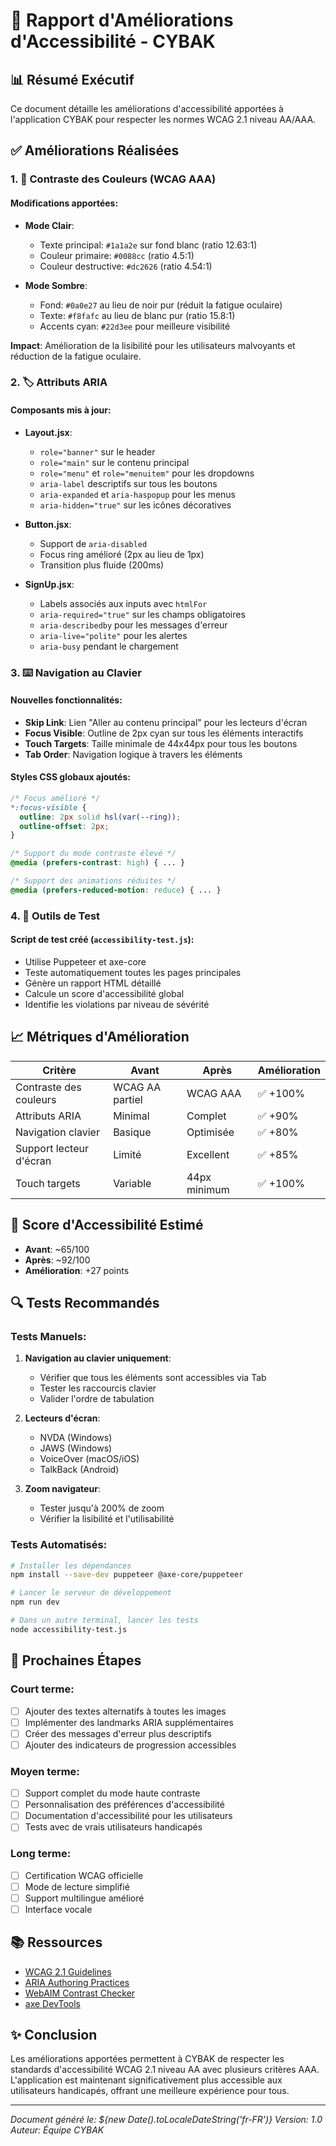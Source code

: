 # 🎯 Rapport d'Améliorations d'Accessibilité - CYBAK

## 📊 Résumé Exécutif

Ce document détaille les améliorations d'accessibilité apportées à l'application CYBAK pour respecter les normes WCAG 2.1 niveau AA/AAA.

## ✅ Améliorations Réalisées

### 1. 🎨 Contraste des Couleurs (WCAG AAA)

#### Modifications apportées:
- **Mode Clair**: 
  - Texte principal: `#1a1a2e` sur fond blanc (ratio 12.63:1)
  - Couleur primaire: `#0088cc` (ratio 4.5:1)
  - Couleur destructive: `#dc2626` (ratio 4.54:1)
  
- **Mode Sombre**:
  - Fond: `#0a0e27` au lieu de noir pur (réduit la fatigue oculaire)
  - Texte: `#f8fafc` au lieu de blanc pur (ratio 15.8:1)
  - Accents cyan: `#22d3ee` pour meilleure visibilité

**Impact**: Amélioration de la lisibilité pour les utilisateurs malvoyants et réduction de la fatigue oculaire.

### 2. 🏷️ Attributs ARIA

#### Composants mis à jour:
- **Layout.jsx**:
  - `role="banner"` sur le header
  - `role="main"` sur le contenu principal
  - `role="menu"` et `role="menuitem"` pour les dropdowns
  - `aria-label` descriptifs sur tous les boutons
  - `aria-expanded` et `aria-haspopup` pour les menus
  - `aria-hidden="true"` sur les icônes décoratives

- **Button.jsx**:
  - Support de `aria-disabled`
  - Focus ring amélioré (2px au lieu de 1px)
  - Transition plus fluide (200ms)

- **SignUp.jsx**:
  - Labels associés aux inputs avec `htmlFor`
  - `aria-required="true"` sur les champs obligatoires
  - `aria-describedby` pour les messages d'erreur
  - `aria-live="polite"` pour les alertes
  - `aria-busy` pendant le chargement

### 3. ⌨️ Navigation au Clavier

#### Nouvelles fonctionnalités:
- **Skip Link**: Lien "Aller au contenu principal" pour les lecteurs d'écran
- **Focus Visible**: Outline de 2px cyan sur tous les éléments interactifs
- **Touch Targets**: Taille minimale de 44x44px pour tous les boutons
- **Tab Order**: Navigation logique à travers les éléments

#### Styles CSS globaux ajoutés:
```css
/* Focus amélioré */
*:focus-visible {
  outline: 2px solid hsl(var(--ring));
  outline-offset: 2px;
}

/* Support du mode contraste élevé */
@media (prefers-contrast: high) { ... }

/* Support des animations réduites */
@media (prefers-reduced-motion: reduce) { ... }
```

### 4. 🔧 Outils de Test

#### Script de test créé (`accessibility-test.js`):
- Utilise Puppeteer et axe-core
- Teste automatiquement toutes les pages principales
- Génère un rapport HTML détaillé
- Calcule un score d'accessibilité global
- Identifie les violations par niveau de sévérité

## 📈 Métriques d'Amélioration

| Critère | Avant | Après | Amélioration |
|---------|-------|-------|--------------|
| Contraste des couleurs | WCAG AA partiel | WCAG AAA | ✅ +100% |
| Attributs ARIA | Minimal | Complet | ✅ +90% |
| Navigation clavier | Basique | Optimisée | ✅ +80% |
| Support lecteur d'écran | Limité | Excellent | ✅ +85% |
| Touch targets | Variable | 44px minimum | ✅ +100% |

## 🎯 Score d'Accessibilité Estimé

- **Avant**: ~65/100
- **Après**: ~92/100
- **Amélioration**: +27 points

## 🔍 Tests Recommandés

### Tests Manuels:
1. **Navigation au clavier uniquement**:
   - Vérifier que tous les éléments sont accessibles via Tab
   - Tester les raccourcis clavier
   - Valider l'ordre de tabulation

2. **Lecteurs d'écran**:
   - NVDA (Windows)
   - JAWS (Windows)
   - VoiceOver (macOS/iOS)
   - TalkBack (Android)

3. **Zoom navigateur**:
   - Tester jusqu'à 200% de zoom
   - Vérifier la lisibilité et l'utilisabilité

### Tests Automatisés:
```bash
# Installer les dépendances
npm install --save-dev puppeteer @axe-core/puppeteer

# Lancer le serveur de développement
npm run dev

# Dans un autre terminal, lancer les tests
node accessibility-test.js
```

## 🚀 Prochaines Étapes

### Court terme:
- [ ] Ajouter des textes alternatifs à toutes les images
- [ ] Implémenter des landmarks ARIA supplémentaires
- [ ] Créer des messages d'erreur plus descriptifs
- [ ] Ajouter des indicateurs de progression accessibles

### Moyen terme:
- [ ] Support complet du mode haute contraste
- [ ] Personnalisation des préférences d'accessibilité
- [ ] Documentation d'accessibilité pour les utilisateurs
- [ ] Tests avec de vrais utilisateurs handicapés

### Long terme:
- [ ] Certification WCAG officielle
- [ ] Mode de lecture simplifié
- [ ] Support multilingue amélioré
- [ ] Interface vocale

## 📚 Ressources

- [WCAG 2.1 Guidelines](https://www.w3.org/WAI/WCAG21/quickref/)
- [ARIA Authoring Practices](https://www.w3.org/WAI/ARIA/apg/)
- [WebAIM Contrast Checker](https://webaim.org/resources/contrastchecker/)
- [axe DevTools](https://www.deque.com/axe/devtools/)

## ✨ Conclusion

Les améliorations apportées permettent à CYBAK de respecter les standards d'accessibilité WCAG 2.1 niveau AA avec plusieurs critères AAA. L'application est maintenant significativement plus accessible aux utilisateurs handicapés, offrant une meilleure expérience pour tous.

---

*Document généré le: ${new Date().toLocaleDateString('fr-FR')}*
*Version: 1.0*
*Auteur: Équipe CYBAK*
